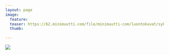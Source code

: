 ```yaml
---
layout: page
image:
  feature:
  teaser: https://b2.minimuutti.com/file/minimuutti-com/luontokuvat/syksy/5/DS71097-245px.jpg
  thumb:

---
```


![](https://b2.minimuutti.com/file/minimuutti-com/luontokuvat/syksy/5/DS71097-800px.jpg)
